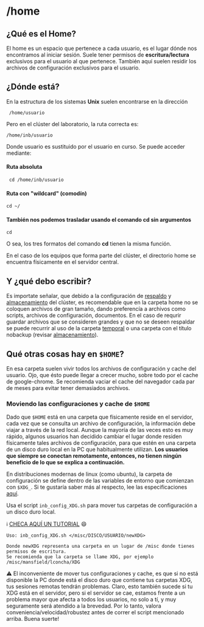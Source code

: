 /home
======

## ¿Qué es el Home?

El home es un espacio que pertenece a cada usuario, es el lugar dónde nos encontramos al iniciar sesión. Suele tener permisos de __escritura/lectura__ exclusivos para el usuario al que pertenece. También aquí suelen residir los archivos de configuración exclusivos para el usuario.

## ¿Dónde está?

En la estructura de los sistemas **Unix** suelen encontrarse en la dirección

     /home/usuario

Pero en el clúster del laboratorio, la ruta correcta es:

    /home/inb/usuario

Donde usuario es sustituido por el usuario en curso. Se puede acceder mediante:

#### Ruta absoluta

     cd /home/inb/usuario

#### Ruta con "wildcard" (comodín)

    cd ~/

#### También nos podemos trasladar usando el comando cd sin argumentos

    cd

O sea, los tres formatos del comando **cd** tienen la misma función.

En el caso de los equipos que forma parte del clúster, el directorio home se encuentra físicamente en el servidor central.




## Y ¿qué debo escribir?

Es importate señalar, que debido a la configuración de [respaldo](./Cluster:-Respaldo-de-datos) y [almacenamiento](./Cluster:-Folder-almacenamiento-(misc)) del clúster, es recomendable que en la carpeta home no se coloquen archivos de gran tamaño, dando preferencía a archivos como scripts, archivos de configuración, documentos. En el caso de requrir guardar archivos que se consideren grandes y que no se deseen respaldar se puede recurrir al uso de la carpeta [temporal](./Cluster:-Folder-temporal-(tmp)) o una carpeta con el título nobackup (revisar [almacenamiento](./Cluster:-Folder-almacenamiento-(misc))).

## Qué otras cosas hay en `$HOME`?

En esa carpeta suelen vivir todos los archivos de configuración y cache del usuario. Ojo, que ésto puede llegar a crecer mucho, sobre todo por el cache de google-chrome. Se recomienda vaciar el cache del navegador cada par de meses para evitar tener demasiados archivos.

### Moviendo las configuraciones y cache de `$HOME`

Dado que `$HOME` está en una carpeta que físicamente reside en el servidor, cada vez que se consulta un archivo de configuración, la información debe viajar a través de la red local. Aunque la mayoría de las veces esto es muy rápido, algunos usuarios han decidido cambiar el lugar donde residen físicamente tales archivos de configuración, para que estén en una carpeta de un disco duro local en la PC que habitualmente utilizan. **Los usuarios que siempre se conectan remotamente, entonces, no tienen ningún beneficio de lo que se explica a continuación.**

En distribuciones modernas de linux (como ubuntu), la carpeta de configuración se define dentro de las variables de entorno que comienzan con `$XDG_`. Si te gustaría saber más al respecto, lee las especificaciones [aquí](https://specifications.freedesktop.org/basedir-spec/basedir-spec-latest.html). 

Usa el script `inb_config_XDG.sh` para mover tus carpetas de configuración a un disco duro local. 

:information_source: [CHECA AQUÍ UN TUTORIAL](./Cluster:XDG) :smile: 


```
Uso: inb_config_XDG.sh </misc/DISCO/USUARIO/newXDG>

Donde newXDG representa una carpeta en un lugar de /misc donde tienes permisos de escritura.
Se recomienda que la carpeta se llame XDG, por ejemplo /misc/mansfield/lconcha/XDG

```

:warning: El inconveniente de mover tus configuraciones y cache, es que si no está disponible la PC donde está el disco duro que contiene tus carpetas XDG, tus sesiones remotas tendrán problemas. Claro, esto también sucede si tu XDG está en el servidor, pero si el servidor se cae, estamos frente a un problema mayor que afecta a todos los usuarios, no solo a tí, y muy seguramente será atendido a la brevedad. Por lo tanto, valora conveniencia/velocidad/robustez antes de correr el script mencionado arriba. Buena suerte!



